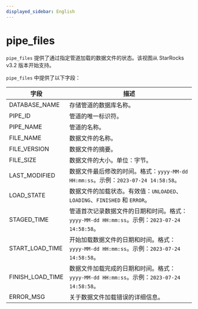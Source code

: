 ```yaml
---
displayed_sidebar: English
---
```


# pipe_files

`pipe_files` 提供了通过指定管道加载的数据文件的状态。该视图从 StarRocks v3.2 版本开始支持。

`pipe_files` 中提供了以下字段：

|**字段**|**描述**|
|---|---|
|DATABASE_NAME|存储管道的数据库名称。|
|PIPE_ID|管道的唯一标识符。|
|PIPE_NAME|管道的名称。|
|FILE_NAME|数据文件的名称。|
|FILE_VERSION|数据文件的摘要。|
|FILE_SIZE|数据文件的大小。单位：字节。|
|LAST_MODIFIED|数据文件最后修改的时间。格式：`yyyy-MM-dd HH:mm:ss`。示例：`2023-07-24 14:58:58`。|
|LOAD_STATE|数据文件的加载状态。有效值：`UNLOADED`、`LOADING`、`FINISHED` 和 `ERROR`。|
|STAGED_TIME|管道首次记录数据文件的日期和时间。格式：`yyyy-MM-dd HH:mm:ss`。示例：`2023-07-24 14:58:58`。|
|START_LOAD_TIME|开始加载数据文件的日期和时间。格式：`yyyy-MM-dd HH:mm:ss`。示例：`2023-07-24 14:58:58`。|
|FINISH_LOAD_TIME|数据文件加载完成的日期和时间。格式：`yyyy-MM-dd HH:mm:ss`。示例：`2023-07-24 14:58:58`。|
|ERROR_MSG|关于数据文件加载错误的详细信息。|
